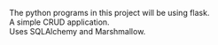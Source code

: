 The python programs in this project will be using flask.  
A simple CRUD application.  
Uses SQLAlchemy and Marshmallow.   